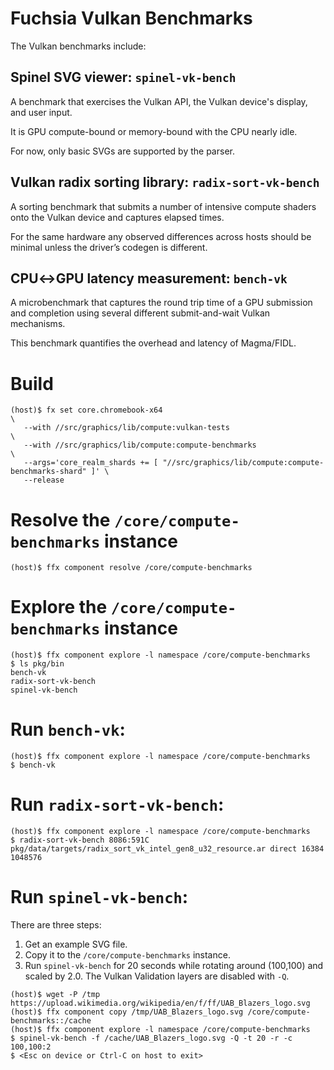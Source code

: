 # Fuchsia Vulkan Benchmarks

The Vulkan benchmarks include:

## Spinel SVG viewer: `spinel-vk-bench`

A benchmark that exercises the Vulkan API, the Vulkan device's display, and user
input.

It is GPU compute-bound or memory-bound with the CPU nearly idle.

For now, only basic SVGs are supported by the parser.

## Vulkan radix sorting library: `radix-sort-vk-bench`

A sorting benchmark that submits a number of intensive compute shaders onto the
Vulkan device and captures elapsed times.

For the same hardware any observed differences across hosts should be minimal
unless the driver’s codegen is different.

## CPU↔GPU latency measurement: `bench-vk`

A microbenchmark that captures the round trip time of a GPU submission and
completion using several different submit-and-wait Vulkan mechanisms.

This benchmark quantifies the overhead and latency of Magma/FIDL.

# Build

```
(host)$ fx set core.chromebook-x64                                                         \
   --with //src/graphics/lib/compute:vulkan-tests                                          \
   --with //src/graphics/lib/compute:compute-benchmarks                                    \
   --args='core_realm_shards += [ "//src/graphics/lib/compute:compute-benchmarks-shard" ]' \
   --release
```

# Resolve the `/core/compute-benchmarks` instance

```
(host)$ ffx component resolve /core/compute-benchmarks
```

# Explore the `/core/compute-benchmarks` instance

```
(host)$ ffx component explore -l namespace /core/compute-benchmarks
$ ls pkg/bin
bench-vk
radix-sort-vk-bench
spinel-vk-bench
```

# Run `bench-vk`:

```
(host)$ ffx component explore -l namespace /core/compute-benchmarks
$ bench-vk
```

# Run `radix-sort-vk-bench`:

```
(host)$ ffx component explore -l namespace /core/compute-benchmarks
$ radix-sort-vk-bench 8086:591C pkg/data/targets/radix_sort_vk_intel_gen8_u32_resource.ar direct 16384 1048576
```

# Run `spinel-vk-bench`:

There are three steps:

1. Get an example SVG file.
1. Copy it to the `/core/compute-benchmarks` instance.
1. Run `spinel-vk-bench` for 20 seconds while rotating around (100,100) and
   scaled by 2.0.  The Vulkan Validation layers are disabled with `-Q`.

```
(host)$ wget -P /tmp https://upload.wikimedia.org/wikipedia/en/f/ff/UAB_Blazers_logo.svg
(host)$ ffx component copy /tmp/UAB_Blazers_logo.svg /core/compute-benchmarks::/cache
(host)$ ffx component explore -l namespace /core/compute-benchmarks
$ spinel-vk-bench -f /cache/UAB_Blazers_logo.svg -Q -t 20 -r -c 100,100:2
$ <Esc on device or Ctrl-C on host to exit>
```
